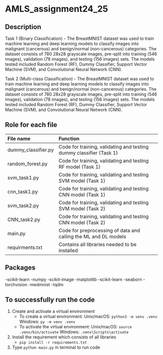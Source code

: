 # AMLS_assignment24_25

## Description
Task 1 (Binary Classification) - The BreastMNIST dataset was used to train machine learning and deep learning models to classify images into malignant (cancerous) and benign/normal (non-cancerous) categories. The dataset consists of 780 28x28 grayscale images, pre-split into training (546 images), validation (78 images), and testing (156 images) sets. The models tested included Random Forest (RF), Dummy Classifier, Support Vector Machine (SVM), and Convolutional Neural Network (CNN).

Task 2 (Multi-class Classification) - The BreastMNIST dataset was used to train machine learning and deep learning models to classify images into malignant (cancerous) and benign/normal (non-cancerous) categories. The dataset consists of 780 28x28 grayscale images, pre-split into training (546 images), validation (78 images), and testing (156 images) sets. The models tested included Random Forest (RF), Dummy Classifier, Support Vector Machine (SVM), and Convolutional Neural Network (CNN).




## Role for each file 
| File name                   | Function                                                                       |
|:----------------------------|:-------------------------------------------------------------------------------|
| dummy_classifier.py         | Code for training, validating and testing dummy classifier (Task 1)            |
| random_forest.py            | Code for training, validating and testing RF model   (Task 1)                  | 
| svm_task1.py                | Code for training, validating and testing SVM model  (Task 1)                  | 
| cnn_task1.py                | Code for training, validating and testing CNN model   (Task 1)                 |
| svm_task2.py                | Code for training, validating and testing SVM model  (Task 2)                  | 
| CNN_task2.py                | Code for training, validating and testing CNN model  (Task 2)                  |
| main.py                     | Code for preprocessing of data and calling the ML and DL models                |
| requirments.txt             | Contains all libraries needed to be installed                                  |

## Packages
-scikit-learn
-numpy
-scikit-image
-matplotlib
-scikit-learn
-seaborn
-torchvision
-medmnist
-tqdm

## To successfully run the code
1. Create and activate a virtual environment
    - To create a virtual environment:
        Unix/macOS: `python3 -m venv .venv`
        Windows: `py -m venv .venv`
    - To activate the virtual environment:
    Unix/macOS: `source .venv/bin/activate`
    Windows: `.venv\Scripts\activate`
2. Install the requirement which consists of all libraries
    - `pip install -r requirements.txt`
3. Type `python main.py` in terminal to run code

